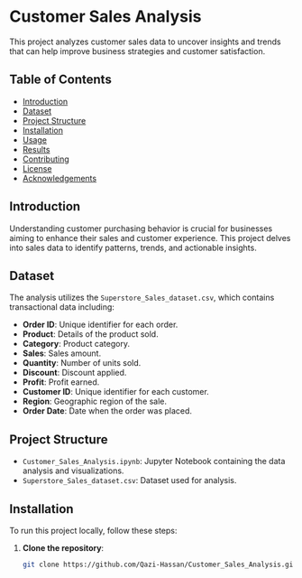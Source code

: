    # Customer Sales Analysis

This project analyzes customer sales data to uncover insights and trends that can help improve business strategies and customer satisfaction.

## Table of Contents

- [Introduction](#introduction)
- [Dataset](#dataset)
- [Project Structure](#project-structure)
- [Installation](#installation)
- [Usage](#usage)
- [Results](#results)
- [Contributing](#contributing)
- [License](#license)
- [Acknowledgements](#acknowledgements)

## Introduction

Understanding customer purchasing behavior is crucial for businesses aiming to enhance their sales and customer experience. This project delves into sales data to identify patterns, trends, and actionable insights.

## Dataset

The analysis utilizes the `Superstore_Sales_dataset.csv`, which contains transactional data including:

- **Order ID**: Unique identifier for each order.
- **Product**: Details of the product sold.
- **Category**: Product category.
- **Sales**: Sales amount.
- **Quantity**: Number of units sold.
- **Discount**: Discount applied.
- **Profit**: Profit earned.
- **Customer ID**: Unique identifier for each customer.
- **Region**: Geographic region of the sale.
- **Order Date**: Date when the order was placed.

## Project Structure

- `Customer_Sales_Analysis.ipynb`: Jupyter Notebook containing the data analysis and visualizations.
- `Superstore_Sales_dataset.csv`: Dataset used for analysis.

## Installation

To run this project locally, follow these steps:

1. **Clone the repository**:

   ```bash
   git clone https://github.com/Qazi-Hassan/Customer_Sales_Analysis.git
